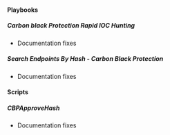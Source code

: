 
#### Playbooks
##### Carbon black Protection Rapid IOC Hunting
- Documentation fixes
##### Search Endpoints By Hash - Carbon Black Protection
- Documentation fixes

#### Scripts
##### CBPApproveHash
- Documentation fixes

